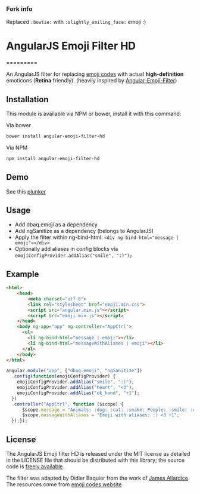 ### Fork info

Replaced `:bowtie:` with `:slightly_smiling_face:` emoji :)


# AngularJS Emoji Filter HD
=========

An AngularJS filter for replacing [emoji codes](http://www.emoji-cheat-sheet.com) with actual **high-definition** emoticons (**Retina** friendly). (heavily inspired by [Angular-Emoji-Filter](https://github.com/globaldev/angular-emoji-filter))

Installation
--
This module is available via NPM or bower, install it with this command:

Via bower

```bash
bower install angular-emoji-filter-hd
```

Via NPM

```bash
npm install angular-emoji-filter-hd
```

Demo
--
See this [plunker](http://embed.plnkr.co/iw3XxsD2tHPdWysd1rUm/)

Usage
--
- Add dbaq.emoji as a dependency
- Add ngSanitize as a dependency (belongs to AngularJS)
- Apply the filter within ng-bind-html: ```<div ng-bind-html="message | emoji"></div>```
- Optionally add aliases in config blocks via ``` emojiConfigProvider.addAlias("smile", ":)"); ```

Example
--

```html
<html>
    <head>
        <meta charset="utf-8">
        <link rel="stylesheet" href="emoji.min.css">
        <script src="angular.min.js"></script>
        <script src="emoji.min.js"></script>
    </head>
    <body ng-app="app" ng-controller="AppCtrl">
      <ul>
        <li ng-bind-html="message | emoji"></li>
        <li ng-bind-html="messageWithAliases | emoji"></li>
      </ul>
    </body>
</html>
```

```js
angular.module("app", ["dbaq.emoji", "ngSanitize"])
  .config(function(emojiConfigProvider) {
    emojiConfigProvider.addAlias("smile", ":)");
    emojiConfigProvider.addAlias("heart", "<3");
    emojiConfigProvider.addAlias("ok_hand", "+1");
  })
  .controller("AppCtrl", function ($scope) {
      $scope.message = "Animals: :dog: :cat: :snake: People: :smile: :confused: :angry: Places: :house: :school: :hotel: :poop:";
      $scope.messageWithAliases = "Emoji with aliases: :) <3 +1";
  });});
```


License
--
The AngularJS Emoji filter HD is released under the MIT license as detailed in the LICENSE file that should be distributed with this library; the source code is [freely available](http://github.com/globaldev/angular-emoji-filter).

The filter was adapted by Didier Baquier from the work of [James Allardice](http://jamesallardice.com). The resources come from [emoji codes website](http://www.emoji-cheat-sheet.com)
